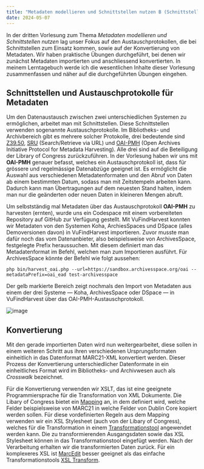 ```yaml
---
title: "Metadaten modellieren und Schnittstellen nutzen B (Schnittstellen)"
date: 2024-05-07
---
```


In der dritten Vorlesung zum Thema *Metadaten modellieren und Schnittstellen nutzen* lag unser Fokus auf den Austauschprotokollen, die bei Schnittstellen zum Einsatz kommen, sowie auf der Konvertierung von Metadaten. Wir haben praktische Übungen durchgeführt, bei denen wir zunächst Metadaten importierten und anschliessend konvertierten. In meinem Lerntagebuch werde ich die wesentlichen Inhalte dieser Vorlesung zusammenfassen und näher auf die durchgeführten Übungen eingehen.

## Schnittstellen und Austauschprotokolle für Metadaten

Um den Datenaustausch zwischen zwei unterschiedlichen Systemen zu ermöglichen, arbeitet man mit Schnittstellen. Diese Schnittstellen verwenden sogenannte Austauschprotokolle. Im Bibliotheks- und Archivbereich gibt es mehrere solcher Protokolle, drei bedeutende sind [Z39.50](https://www.loc.gov/z3950/agency/), [SRU](https://www.loc.gov/standards/sru/) (Search/Retrieve via URL) und [OAI-PMH](https://www.openarchives.org/pmh/) (Open Archives Initiative Protocol for Metadata Harvesting). Alle drei sind auf die Beteiligung der Library of Congress zurückzuführen. In der Vorlesung haben wir uns mit **OAI-PMH** genauer befasst, welches ein Austauschprotokoll ist, dass für grössere und regelmässige Datenabzüge geeignet ist. Es ermöglicht die Auswahl aus verschiedenen Metadatenformaten und den Abruf von Daten ab einem bestimmten Datum, sodass man mit Zeitstempeln arbeiten kann. Dadurch kann man Übertragungen auf dem neuesten Stand halten, indem man nur die geänderten oder neuen Daten in kleineren Mengen abruft.

Um selbstständig mal Metadaten über das Austauschprotokoll **OAI-PMH** zu harvesten (ernten), wurde uns ein Codespace mit einem vorbereiteten Repository auf GitHub zur Verfügung gestellt. Mit VuFindHarvest konnten wir Metadaten von den Systemen Koha, ArchiesSpaces und DSpace (alles Demoversionen davon) in VuFindHarvest importieren. Zuvor musste man dafür noch das vom Datenanbieter, also beispielsweise von ArchivesSpace, festgelegte Prefix heraussuchen. Mit diesem definiert man das Metadatenformat im Befehl, welchen man zum Importieren ausführt. Für ArchivesSpace könnte der Befehl wie folgt aussehen: 

```php bin/harvest_oai.php --url=https://sandbox.archivesspace.org/oai --metadataPrefix=oai_ead test-archivesspace```

Der gelb markierte Bereich zeigt nochmals den Import von Metadaten aus einem der drei Systeme — Koha, ArchivesSpace oder DSpace — in VuFindHarvest über das OAI-PMH-Austauschprotokoll.

![image](https://github.com/sandrahiltbrunner/bain_lerntagebuch/assets/115471195/422a1f17-f39a-4e84-aa45-364cea73575f)

## Konvertierung

Mit den gerade importierten Daten wird nun weitergearbeitet, diese sollen in einem weiteren Schritt aus ihren verschiedenen Ursprungsformaten einheitlich in das Datenformat MARC21-XML konvertiert werden. Dieser Prozess der Konvertierung unterschiedlicher Datenformate in ein einheitliches Format wird im Bibliotheks- und Archivwesen auch als *Crosswalk* bezeichnet.

Für die Konvertierung verwenden wir XSLT, das ist eine geeignete Programmiersprache für die Transformation von XML Dokumente. Die Libary of Congress bietet ein [Mapping](https://www.loc.gov/marc/marc2dc.html) an, in dem definiert wird, welche Felder beispielsweise von MARC21 in welche Felder von Dublin Core kopiert werden sollen. Für diese vordefinierten Regeln aus dem Mapping verwenden wir ein XSL Stylesheet (auch von der Libary of Congress), welches für die Transformation in einem [Transformationstool](http://xsltransform.net/) angewendet werden kann. Die zu transformierenden Ausgangsdaten sowie das XSL Stylesheet können in das Transformationstool eingefügt werden. Nach der Verarbeitung erhalten wir die transformierten Daten zurück. Für ein komplexeres XSL ist [MarcEdit](https://marcedit.reeset.net/) besser geeignet als das einfache Transformationstools [XSL Transform](http://xsltransform.net/). 
